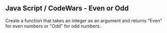 ## Java Script / CodeWars -  Even or Odd ##

<p>
Create a function that takes an integer as an argument and returns "Even" for even numbers or "Odd" for odd numbers.

</p>